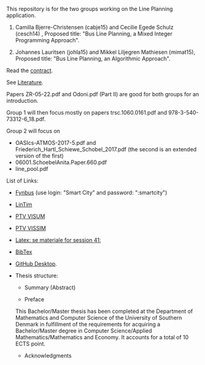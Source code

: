 This repository is for the two groups working on the Line Planning
application.


1. Camilla Bjerre-Christensen (cabje15) and Cecilie Egede Schulz
  (cesch14) , Proposed title: "Bus Line Planning, a Mixed Integer
  Programming Approach".


2. Johannes Lauritsen (johla15) and Mikkel Liljegren Mathiesen (mimat15), Proposed title:
  "Bus Line Planning, an Algorithmic Approach".



Read the [contract](https://github.com/belzebuu/BusLines/blob/master/Contract.md).



See [Literature](https://github.com/belzebuu/BusLines/blob/master/Literature).

Papers ZR-05-22.pdf and Odoni.pdf (Part II) are good for both groups for
an introduction.

Group 1 will then focus mostly on papers trsc.1060.0161.pdf and
978-3-540-73312-6_18.pdf.

Group 2 will focus on 
- OASIcs-ATMOS-2017-5.pdf and Friederich_Hartl_Schiewe_Schobel_2017.pdf (the second is an extended version of the first)
- 06001.SchoebelAnita.Paper.660.pdf
- line_pool.pdf



List of Links:

- [Fynbus](http://rejseplanen-smartrbl.hafas.de/itcs.war/app/pages/livemap/livemap.xhtml)
  (use login: "Smart City" and password: ":smartcity")


- [LinTim](https://lintim.math.uni-goettingen.de/)
- [PTV VISUM](http://vision-traffic.ptvgroup.com/de/produkte/ptv-visum/)
- [PTV VISSIM](http://vision-traffic.ptvgroup.com/en-uk/products/ptv-vissim/)





- [Latex: se materiale for session 41:](http://www.imada.sdu.dk/~rolf/Edu/DM534/E16/)

- [BibTex](https://en.wikibooks.org/wiki/LaTeX/Bibliography_Management)

- [GitHub Desktop](https://desktop.github.com/). 


- Thesis structure:

	- Summary (Abstract)

	- Preface

	This Bachelor/Master thesis has been completed at the Department of
		Mathematics and Computer Science of the University of Southern Denmark
			in fulfillment of the requirements for acquiring a Bachelor/Master
				degree in Computer Science/Applied Mathematics/Mathematics and
					Economy. It accounts for a total of 10 ECTS point.
  

    - Acknowledgments
	

